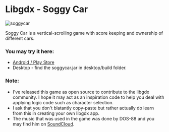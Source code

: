 Libgdx - Soggy Car
====================
![soggycar](http://i.imgur.com/g60kQa0.jpg)

Soggy Car is a vertical-scrolling game with score keeping and ownership of different cars.

### You may try it here:
  * [Android / Play Store](https://play.google.com/store/apps/details?id=com.traffic.spilot)
  * Desktop - find the soggycar.jar in desktop/build folder.

### Note:
  * I've released this game as open source to contribute to the libgdx community. I hope it may act as an inspiration code to help you deal with applying logic code such as character selection.
  * I ask that you don't blatantly copy-paste but rather actually do learn from this in creating your own libgdx app.
  * The music that was used in the game was done by DOS-88 and you may find him on [SoundCloud](https://soundcloud.com/dos-88).